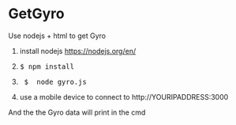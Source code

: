 # GetGyro
Use nodejs + html to get Gyro 


1. install nodejs
    https://nodejs.org/en/

2.   <pre>$ npm install</pre> 

3.   <pre> $  node gyro.js</pre>

4.  use a mobile device to connect to http://YOURIPADDRESS:3000


And the the Gyro data will print in the cmd  
